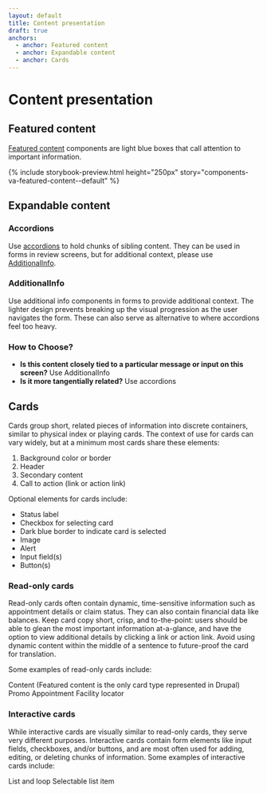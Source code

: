 ```yaml
---
layout: default
title: Content presentation
draft: true
anchors:
  - anchor: Featured content
  - anchor: Expandable content
  - anchor: Cards
---
```


# Content presentation

## Featured content

[Featured content](https://design.va.gov/components/featured-content) components are light blue boxes that call attention to important information.

{% include storybook-preview.html height="250px" story="components-va-featured-content--default" %}

## Expandable content

### Accordions

Use [accordions](../components/accordions.html) to hold chunks of sibling content. They can be used in forms in review screens, but for additional context, please use [AdditionalInfo](#additionalinfo).

### AdditionalInfo

Use additional info components in forms to provide additional context. The lighter design prevents breaking up the visual progression as the user navigates the form. These can also serve as alternative to where accordions feel too heavy.

### How to Choose?

- **Is this content closely tied to a particular message or input on this screen?** Use AdditionalInfo
- **Is it more tangentially related?** Use accordions

## Cards

Cards group short, related pieces of information into discrete containers, similar to physical index or playing cards. The context of use for cards can vary widely, but at a minimum most cards share these elements:

1. Background color or border
2. Header
3. Secondary content
4. Call to action (link or action link)

Optional elements for cards include:

- Status label 
- Checkbox for selecting card
- Dark blue border to indicate card is selected
- Image
- Alert
- Input field(s)
- Button(s)

### Read-only cards
Read-only cards often contain dynamic, time-sensitive information such as appointment details or claim status. They can also contain financial data like balances. Keep card copy short, crisp, and to-the-point: users should be able to glean the most important information at-a-glance, and have the option to view additional details by clicking a link or action link. Avoid using dynamic content within the middle of a sentence to future-proof the card for translation. 

Some examples of read-only cards include:

Content (Featured content is the only card type represented in Drupal)
Promo
Appointment
Facility locator

### Interactive cards
While interactive cards are visually similar to read-only cards, they serve very different purposes. Interactive cards contain form elements like input fields, checkboxes, and/or buttons, and are most often used for adding, editing, or deleting chunks of information. Some examples of interactive cards include:

List and loop
Selectable list item
